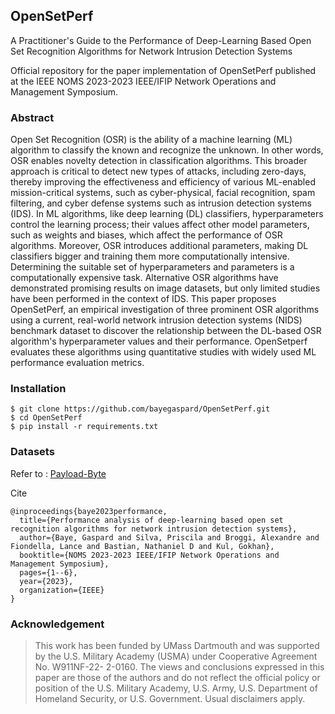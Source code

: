 ## OpenSetPerf
A Practitioner's Guide to the Performance of Deep-Learning Based Open Set Recognition Algorithms for Network Intrusion Detection Systems

Official repository for the paper implementation of OpenSetPerf published at the IEEE NOMS 2023-2023 IEEE/IFIP Network Operations and Management Symposium.

### Abstract
Open Set Recognition (OSR) is the ability of a machine learning (ML) algorithm to classify the known and recognize the unknown. In other words, OSR enables novelty detection in classification algorithms. This broader approach is critical to detect new types of attacks, including zero-days, thereby improving the effectiveness and efficiency of various ML-enabled mission-critical systems, such as cyber-physical, facial recognition, spam filtering, and cyber defense systems such as intrusion detection systems (IDS). In ML algorithms, like deep learning (DL) classifiers, hyperparameters control the learning process; their values affect other model parameters, such as weights and biases, which affect the performance of OSR algorithms. Moreover, OSR introduces additional parameters, making DL classifiers bigger and training them more computationally intensive. Determining the suitable set of hyperparameters and parameters is a computationally expensive task. Alternative OSR algorithms have demonstrated promising results on image datasets, but only limited studies have been performed in the context of IDS. This paper proposes OpenSetPerf, an empirical investigation of three prominent OSR algorithms using a current, real-world network intrusion detection systems (NIDS) benchmark dataset to discover the relationship between the DL-based OSR algorithm's hyperparameter values and their performance. OpenSetperf evaluates these algorithms using quantitative studies with widely used ML performance evaluation metrics.

### Installation
```
$ git clone https://github.com/bayegaspard/OpenSetPerf.git
$ cd OpenSetPerf
$ pip install -r requirements.txt
```
### Datasets
Refer to : [Payload-Byte](https://github.com/Yasir-ali-farrukh/Payload-Byte.git)


Cite
```
@inproceedings{baye2023performance,
  title={Performance analysis of deep-learning based open set recognition algorithms for network intrusion detection systems},
  author={Baye, Gaspard and Silva, Priscila and Broggi, Alexandre and Fiondella, Lance and Bastian, Nathaniel D and Kul, Gokhan},
  booktitle={NOMS 2023-2023 IEEE/IFIP Network Operations and Management Symposium},
  pages={1--6},
  year={2023},
  organization={IEEE}
}
```
### Acknowledgement
> This work has been funded by UMass Dartmouth and was supported by the U.S. Military Academy (USMA) under Cooperative Agreement No. W911NF-22- 2-0160. The views and conclusions expressed in this paper are those of the authors and do not reflect the official policy or position of the U.S. Military Academy, U.S. Army, U.S. Department of Homeland Security, or U.S. Government. Usual disclaimers apply.
